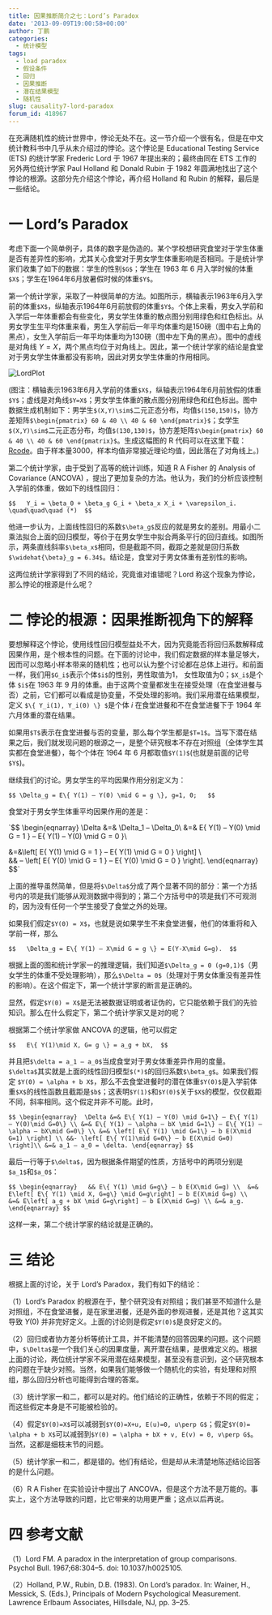 ```yaml
---
title: 因果推断简介之七：Lord’s Paradox
date: '2013-09-09T19:00:58+00:00'
author: 丁鹏
categories:
  - 统计模型
tags:
  - load paradox
  - 假设条件
  - 回归
  - 因果推断
  - 潜在结果模型
  - 随机性
slug: causality7-lord-paradox
forum_id: 418967
---
```


在充满随机性的统计世界中，悖论无处不在。这一节介绍一个很有名，但是在中文统计教科书中几乎从未介绍过的悖论。这个悖论是 Educational Testing Service (ETS) 的统计学家 Frederic Lord 于 1967 年提出来的；最终由同在 ETS 工作的另外两位统计学家 Paul Holland 和 Donald Rubin 于 1982 年圆满地找出了这个悖论的根源。这部分先介绍这个悖论，再介绍 Holland 和 Rubin 的解释，最后是一些结论。

# 一 Lord’s Paradox
  
考虑下面一个简单例子，具体的数字是伪造的。某个学校想研究食堂对于学生体重是否有差异性的影响，尤其关心食堂对于男女学生体重影响是否相同。于是统计学家们收集了如下的数据：学生的性别`$G$`；学生在 1963 年 6 月入学时候的体重`$X$`；学生在1964年6月放暑假时候的体重`$Y$`。

第一个统计学家，采取了一种很简单的方法。如图所示，横轴表示1963年6月入学前的体重`$X$`，纵轴表示1964年6月前放假的体重`$Y$`。个体上来看，男女入学前和入学后一年体重都会有些变化，男女学生体重的散点图分别用绿色和红色标出。从男女学生生平均体重来看，男生入学前后一年平均体重均是150磅（图中右上角的黑点），女生入学前后一年平均体重均为130磅（图中左下角的黑点）。图中的虚线是对角线 $Y=X$，两个黑点均位于对角线上。因此，第一个统计学家的结论是食堂对于男女学生体重都没有影响，因此对男女学生体重的作用相同。<!--more-->

![LordPlot](https://uploads.cosx.org/2013/09/LordPlot2.png)
  
(图注：横轴表示1963年6月入学前的体重`$X$`，纵轴表示1964年6月前放假的体重`$Y$`；虚线是对角线`$Y=X$`；男女学生体重的散点图分别用绿色和红色标出。图中数据生成机制如下：男学生`$(X,Y)\sim$`二元正态分布，均值`$(150,150)$`，协方差矩阵`$\begin{pmatrix} 60 & 40 \\ 40 & 60 \end{pmatrix}$`；女学生`$(X,Y)\sim$`二元正态分布，均值`$(130,130)$`，协方差矩阵`$\begin{pmatrix} 60 & 40 \\ 40 & 60 \end{pmatrix}$`。生成这幅图的 R 代码可以在这里下载：[Rcode](https://uploads.cosx.org/2013/09/Rcode2.txt)。由于样本量3000，样本均值非常接近理论均值，因此落在了对角线上。)

第二个统计学家，由于受到了高等的统计训练，知道 R A Fisher 的 Analysis of Covariance (ANCOVA) ，提出了更加复杂的方法。他认为，我们的分析应该控制入学前的体重，做如下的线性回归：
  
`$$  
Y_i = \beta_0 + \beta_g G_i + \beta_x X_i + \varepsilon_i. \quad\quad\quad (*) 
$$`

他进一步认为，上面线性回归的系数`$\beta_g$`反应的就是男女的差别。用最小二乘法拟合上面的回归模型，等价于在男女学生中拟合两条平行的回归直线。如图所示，两条直线斜率`$\beta_x$`相同，但是截距不同，截距之差就是回归系数`$\widehat{\beta}_g = 6.34$`。结论是，食堂对于男女体重有差别性的影响。

这两位统计学家得到了不同的结论，究竟谁对谁错呢？Lord 称这个现象为悖论，那么悖论的根源是什么呢？

# 二 悖论的根源：因果推断视角下的解释
  
要想解释这个悖论，使用线性回归模型益处不大，因为究竟能否将回归系数解释成因果作用，是个根本性的问题。在下面的讨论中，我们假定数据的样本量足够大，因而可以忽略小样本带来的随机性；也可以认为整个讨论都在总体上进行。和前面一样，我们用`$G_i$`表示个体`$i$`的性别，男性取值为1， 女性取值为0；`$X_i$`是个体 `$i$`在 1963 年 9 月的体重。由于这两个变量都发生在接受处理（在食堂进餐与否）之前，它们都可以看成是协变量，不受处理的影响。我们采用潜在结果模型，定义 `$\{ Y_i(1), Y_i(0) \} $`是个体 $i$ 在食堂进餐和不在食堂进餐下于 1964 年六月体重的潜在结果。

如果用`$T$`表示在食堂进餐与否的变量，那么每个学生都是`$T=1$`。当写下潜在结果之后，我们就发现问题的根源之一，是整个研究根本不存在对照组（全体学生其实都在食堂进餐），每个个体在 1964 年 6 月都取值`$Y(1)$`(也就是前面的记号`$Y$`)。

继续我们的讨论。男女学生的平均因果作用分别定义为：

`$$
\Delta_g = E\{ Y(1) – Y(0) \mid G = g \}, g=1, 0;  
$$`

食堂对于男女学生体重平均因果作用的差是：

`$$
\begin{eqnarray}
\Delta &=& \Delta_1 – \Delta_0\\
&=& E\{ Y(1) – Y(0) \mid G = 1 \} – E\{ Y(1) – Y(0) \mid G = 0 \}\\
  
&=&\left[ E\{ Y(1) \mid G = 1 \} – E\{ Y(1) \mid G = 0 \} \right] \\  
&& – 
\left[ E\{ Y(0) \mid G = 1 \} – E\{ Y(0) \mid G = 0 \} \right]. 
\end{eqnarray}
$$`

上面的推导虽然简单，但是将`$\Delta$`分成了两个显著不同的部分：第一个方括号内的项是我们能够从观测数据中得到的；第二个方括号中的项是我们不可观测的，因为没有任何一个学生接受了食堂之外的处理。

如果我们假定`$Y(0) = X$`，也就是说如果学生不来食堂进餐，他们的体重将和入学前一样，那么
  
`$$  
\Delta_g = E\{ Y(1) – X\mid G = g \} = E(Y-X\mid G=g). 
$$`
  
根据上面的图和统计学家一的推理逻辑，我们知道`$\Delta_g = 0 (g=0,1)$`（男女学生的体重不受处理影响），那么`$\Delta = 0$`（处理对于男女体重没有差异性的影响）。在这个假定下，第一个统计学家的断言是正确的。

显然，假定`$Y(0) = X$`是无法被数据证明或者证伪的，它只能依赖于我们的先验知识。那么在什么假定下，第二个统计学家又是对的呢？

根据第二个统计学家做 ANCOVA 的逻辑，他可以假定
  
`$$  
E\{ Y(1)\mid X, G= g \} = a_g + bX, 
$$`
  
并且把`$\delta = a_1 – a_0$`当成食堂对于男女体重差异作用的度量。`$\delta$`其实就是上面的线性回归模型`$(*)$`的回归系数`$\beta_g$`。如果我们假定 `$Y(0) = \alpha + b X$`，那么不去食堂进餐时的潜在体重`$Y(0)$`是入学前体重`$X$`的线性函数且截距是`$b$`；这表明`$Y(1)$`和`$Y(0)$`关于`$X$`的模型，仅仅截距不同，斜率相同。这个假定并非不可能。此时，
  
`$$
\begin{eqnarray} 
\Delta &=& E\{ Y(1) – Y(0) \mid G=1\} – E\{ Y(1) – Y(0)\mid G=0\} \\
&=& E\{ Y(1) – \alpha – bX \mid G=1\} – E\{ Y(1) – \alpha – bX\mid G=0\} \\
&=& \left[ E\{ Y(1) \mid G=1\} – b E(X\mid G=1) \right] \\
&&- \left[ E\{ Y(1)\mid G=0\} – b E(X\mid G=0) \right]\\
&=& a_1 – a_0 = \delta.
\end{eqnarray}
$$`
  
最后一行等于`$\delta$`，因为根据条件期望的性质，方括号中的两项分别是`$a_1$`和`$a_0$`：
  
`$$
\begin{eqnarray}  
&& E\{ Y(1) \mid G=g\} – b E(X\mid G=g) \\ 
&=& 
E\left[ E\{ Y(1) \mid X, G=g\} \mid G=g\right] – b E(X\mid G=g) \\ 
&=& E\left[ a_g + bX \mid G=g\right] – b E(X\mid G=g) \\
&=& a_g.
\end{eqnarray}
$$`
  
这样一来，第二个统计学家的结论就是正确的。

# 三 结论
  
根据上面的讨论，关于 Lord’s Paradox，我们有如下的结论：

（1）Lord’s Paradox 的根源在于，整个研究没有对照组；我们甚至不知道什么是对照组，不在食堂进餐，是在家里进餐，还是外面的参观进餐，还是其他？这其实导致 $Y(0)$ 并非完好定义。上面的讨论则是假定`$Y(0)$`是良好定义的。

（2）回归或者协方差分析等统计工具，并不能清楚的回答因果的问题。这个问题中，`$\Delta$`是一个我们关心的因果度量，离开潜在结果，是很难定义的。根据上面的讨论，两位统计学家不采用潜在结果模型，甚至没有意识到，这个研究根本的问题在于缺少对照。当然，如果我们能够做一个随机化的实验，有处理和对照组，那么回归分析也可能得到合理的答案。

（3）统计学家一和二，都可以是对的。他们结论的正确性，依赖于不同的假定；而这些假定本身是不可能被检验的。

（4）假定`$Y(0)=X$`可以减弱到`$Y(0)=X+u, E(u)=0, u\perp G$`；假定`$Y(0)= \alpha + b X$`可以减弱到`$Y(0) = \alpha + bX + v, E(v) = 0, v\perp G$`。当然，这都是细枝末节的问题。

（5）统计学家一和二，都是错的。他们有结论，但是却从未清楚地陈述结论回答的是什么问题。

（6）R A Fisher 在实验设计中提出了 ANCOVA，但是这个方法不是万能的。事实上，这个方法导致的问题，比它带来的功用更严重；这点以后再说。

# 四 参考文献
  
（1）Lord FM. A paradox in the interpretation of group comparisons. Psychol Bull. 1967;68:304–5. doi: 10.1037/h0025105.
  
（2）Holland, P.W., Rubin, D.B. (1983). On Lord’s paradox. In: Wainer, H., Messick, S. (Eds.), Principals of Modern Psychological Measurement. Lawrence Erlbaum Associates, Hillsdale, NJ, pp. 3–25.
